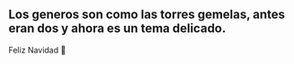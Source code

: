 ## Los generos son como las torres gemelas, antes eran dos y ahora es un tema delicado.

Feliz Navidad 👋

<!--



-->
